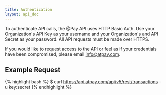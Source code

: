 ```yaml
---
title: Authentication
layout: api_doc
---
```

To authenticate API calls, the @Pay API uses HTTP Basic Auth. Use your Organization's API Key as your username and your Organization's and API Secret as your password. All API requests must be made over HTTPS.


If you would like to request access to the API or feel as if your credentials have been compromised, please email info@atpay.com.


## Example Request
{% highlight bash %}
  $ curl https://api.atpay.com/api/v5/rest/transactions -u key:secret
{% endhighlight %}
